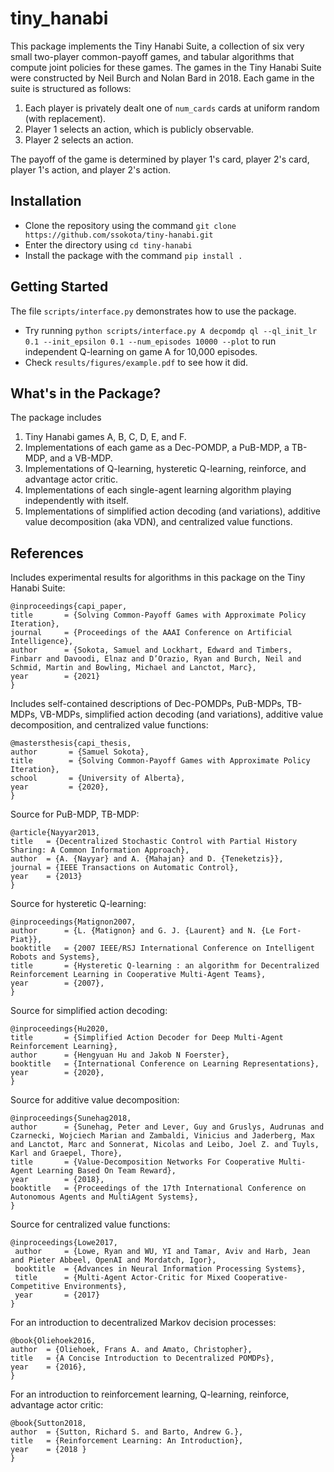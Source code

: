 # tiny_hanabi
This package implements the Tiny Hanabi Suite, a collection of six very small two-player common-payoff games, and tabular algorithms that compute joint policies for these games.
The games in the Tiny Hanabi Suite were constructed by Neil Burch and Nolan Bard in 2018.
Each game in the suite is structured as follows:
1) Each player is privately dealt one of `num_cards` cards at uniform random
    (with replacement).
2) Player 1 selects an action, which is publicly observable.
3) Player 2 selects an action.

The payoff of the game is determined by player 1's card, player 2's card,
player 1's action, and player 2's action.

## Installation
- Clone the repository using the command `git clone https://github.com/ssokota/tiny-hanabi.git`
- Enter the directory using `cd tiny-hanabi`
- Install the package with the command `pip install .`

## Getting Started
The file `scripts/interface.py` demonstrates how to use the package.
- Try running `python scripts/interface.py A decpomdp ql --ql_init_lr 0.1 --init_epsilon 0.1 --num_episodes 10000 --plot` to run independent Q-learning on game A for 10,000 episodes.
- Check `results/figures/example.pdf` to see how it did.

## What's in the Package?
The package includes
1. Tiny Hanabi games A, B, C, D, E, and F.
2. Implementations of each game as a Dec-POMDP, a PuB-MDP, a TB-MDP, and a VB-MDP.
3. Implementations of Q-learning, hysteretic Q-learning, reinforce, and advantage actor critic.
4. Implementations of each single-agent learning algorithm playing independently with itself.
5. Implementations of simplified action decoding (and variations), additive value decomposition (aka VDN), and centralized value functions.

## References

Includes experimental results for algorithms in this package on the Tiny Hanabi Suite:
```
@inproceedings{capi_paper,
title       = {Solving Common-Payoff Games with Approximate Policy Iteration},
journal     = {Proceedings of the AAAI Conference on Artificial Intelligence},
author      = {Sokota, Samuel and Lockhart, Edward and Timbers, Finbarr and Davoodi, Elnaz and D’Orazio, Ryan and Burch, Neil and Schmid, Martin and Bowling, Michael and Lanctot, Marc},
year        = {2021}
}
```


Includes self-contained descriptions of Dec-POMDPs, PuB-MDPs, TB-MDPs, VB-MDPs, simplified action decoding (and variations), additive value decomposition, and centralized value functions:
```
@mastersthesis{capi_thesis,
author       = {Samuel Sokota},
title        = {Solving Common-Payoff Games with Approximate Policy Iteration},
school       = {University of Alberta},
year         = {2020},
}
```


Source for PuB-MDP, TB-MDP:
```
@article{Nayyar2013,
title   = {Decentralized Stochastic Control with Partial History Sharing: A Common Information Approach},
author  = {A. {Nayyar} and A. {Mahajan} and D. {Teneketzis}},
journal = {IEEE Transactions on Automatic Control},
year    = {2013}
}
```

Source for hysteretic Q-learning:
```
@inproceedings{Matignon2007,
author      = {L. {Matignon} and G. J. {Laurent} and N. {Le Fort-Piat}},
booktitle   = {2007 IEEE/RSJ International Conference on Intelligent Robots and Systems},
title       = {Hysteretic Q-learning : an algorithm for Decentralized Reinforcement Learning in Cooperative Multi-Agent Teams},
year        = {2007},
}
```

Source for simplified action decoding:
```
@inproceedings{Hu2020,
title       = {Simplified Action Decoder for Deep Multi-Agent Reinforcement Learning},
author      = {Hengyuan Hu and Jakob N Foerster},
booktitle   = {International Conference on Learning Representations},
year        = {2020},
}
```

Source for additive value decomposition:
```
@inproceedings{Sunehag2018,
author      = {Sunehag, Peter and Lever, Guy and Gruslys, Audrunas and Czarnecki, Wojciech Marian and Zambaldi, Vinicius and Jaderberg, Max and Lanctot, Marc and Sonnerat, Nicolas and Leibo, Joel Z. and Tuyls, Karl and Graepel, Thore},
title       = {Value-Decomposition Networks For Cooperative Multi-Agent Learning Based On Team Reward},
year        = {2018},
booktitle   = {Proceedings of the 17th International Conference on Autonomous Agents and MultiAgent Systems},
}
```

Source for centralized value functions:
```
@inproceedings{Lowe2017,
 author     = {Lowe, Ryan and WU, YI and Tamar, Aviv and Harb, Jean and Pieter Abbeel, OpenAI and Mordatch, Igor},
 booktitle  = {Advances in Neural Information Processing Systems},
 title      = {Multi-Agent Actor-Critic for Mixed Cooperative-Competitive Environments},
 year       = {2017}
}
```

For an introduction to decentralized Markov decision processes:
```
@book{Oliehoek2016,
author  = {Oliehoek, Frans A. and Amato, Christopher},
title   = {A Concise Introduction to Decentralized POMDPs},
year    = {2016},
}
```

For an introduction to reinforcement learning, Q-learning, reinforce, advantage actor critic:
```
@book{Sutton2018,
author  = {Sutton, Richard S. and Barto, Andrew G.},
title   = {Reinforcement Learning: An Introduction},
year    = {2018 }
}
```
